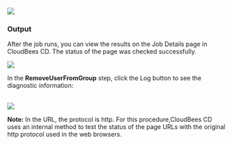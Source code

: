 <br />
<img src="../../plugins/EC-WebLogic/images/RemoveUserFromGroup/EC-WLSRemoveUserFromGroupStatus2.png" />

<h3>Output</h3>
<p>After the job runs, you can view the results on the Job Details page in CloudBees CD. The status of the page was checked successfully.</p>
<img src="../../plugins/EC-WebLogic/images/RemoveUserFromGroup/EC-WLSRemoveUserFromGroupStatus3.png" />
<p>In the <b>RemoveUserFromGroup</b> step, click the Log button to see the diagnostic information:</p>
<br />
<img src="../../plugins/EC-WebLogic/images/RemoveUserFromGroup/EC-WLSRemoveUserFromGroupStatus4.png" />
<p><b>Note:</b> In the URL, the protocol is http. For this procedure,CloudBees CD uses an internal method to test the status of the page URLs with the original http protocol used in the web browsers.</p>
